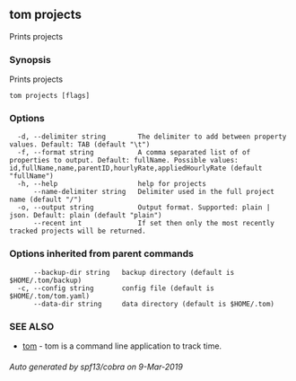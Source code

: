 ## tom projects

Prints projects

### Synopsis

Prints projects

```
tom projects [flags]
```

### Options

```
  -d, --delimiter string        The delimiter to add between property values. Default: TAB (default "\t")
  -f, --format string           A comma separated list of of properties to output. Default: fullName. Possible values: id,fullName,name,parentID,hourlyRate,appliedHourlyRate (default "fullName")
  -h, --help                    help for projects
      --name-delimiter string   Delimiter used in the full project name (default "/")
  -o, --output string           Output format. Supported: plain | json. Default: plain (default "plain")
      --recent int              If set then only the most recently tracked projects will be returned.
```

### Options inherited from parent commands

```
      --backup-dir string   backup directory (default is $HOME/.tom/backup)
  -c, --config string       config file (default is $HOME/.tom/tom.yaml)
      --data-dir string     data directory (default is $HOME/.tom)
```

### SEE ALSO

* [tom](tom.md)	 - tom is a command line application to track time.

###### Auto generated by spf13/cobra on 9-Mar-2019
